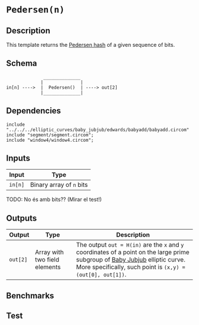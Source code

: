 # `Pedersen(n)`

## Description

This template returns the [Pedersen hash](https://github.com/iden3/circomlib/tree/organization/doc/pedersen_hash.md) of a given sequence of bits. 

<!--
    The Zcash designers introduced a new 256-bit hash functioncalled Pedersen hash [28, p.134], which is effectively a vectorized Pedersen com-mitment in elliptic curve groups with short vector elements. For the claimed128-bit security level, it utilizes 869 constraints per 516-bit message chunks,thus having 1.7 constraints per bit, whereas ourPoseidoninstances use from0.2 to 0.45 constraints per bit, depending on the underlying prime field. [Poseidon]
-->

## Schema

```
              ______________     
             |              |
in[n] ---->  |  Pedersen()  | ----> out[2]
             |______________|     
```

## Dependencies

```
include "../../../elliptic_curves/baby_jubjub/edwards/babyadd/babyadd.circom"
include "segment/segment.circom";
include "window4/window4.circom";
```

## Inputs

| Input         | Type                      |
| ------------- | -------------             |
| `in[n]`       | Binary array of `n` bits  |

TODO: No és amb bits?? (Mirar el test!)

## Outputs

| Output        | Type                          | Description         |      
| ------------- | -------------                 | -------------       | 
| `out[2]`      | Array with two field elements | The output `out = H(in)` are the `x` and `y` coordinates of a point on the large prime subgroup of [Baby Jubjub](https://github.com/ethereum/EIPs/pull/2494) elliptic curve. More specifically, such point is `(x,y) = (out[0], out[1])`. |

## Benchmarks 

## Test